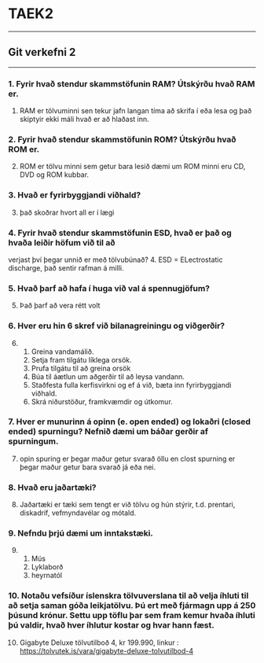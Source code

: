 # TAEK2
___
## Git verkefni 2
___
### 1. Fyrir hvað stendur skammstöfunin RAM? Útskýrðu hvað RAM er.
1. RAM er tölvuminni sen tekur jafn langan tíma að skrifa í eða lesa og það skiptyir ekki máli hvað er að hlaðast inn.
### 2. Fyrir hvað stendur skammstöfunin ROM? Útskýrðu hvað ROM er.
2. ROM er tölvu minni sem getur bara lesið dæmi um ROM minni eru CD, DVD og ROM kubbar.
### 3. Hvað er fyrirbyggjandi viðhald?
3. það skoðrar hvort all er í lægi
### 4. Fyrir hvað stendur skammstöfunin ESD, hvað er það og hvaða leiðir höfum við til að
verjast því þegar unnið er með tölvubúnað?
4. ESD = ELectrostatic discharge, það sentir rafman á milli.
### 5. Hvað þarf að hafa í huga við val á spennugjöfum?
5. Það þarf að vera rétt volt
### 6. Hver eru hin 6 skref við bilanagreiningu og viðgerðir?
6.  1. Greina vandamálið.
    2. Setja fram tilgátu líklega orsök.
    3. Prufa tilgátu til að greina orsök
    4. Búa til áætlun um aðgerðir til að leysa vandann.
    5. Staðfesta fulla kerfisvirkni og ef á við, bæta inn fyrirbyggjandi viðhald.
    6. Skrá niðurstöður, framkvæmdir og útkomur.
### 7. Hver er munurinn á opinn (e. open ended) og lokaðri (closed ended) spurningu? Nefnið dæmi um báðar gerðir af spurningum.
7. opin spuring er þegar maður getur svarað öllu en clost spurning er þegar maður getur bara svarað já eða nei.
### 8. Hvað eru jaðartæki?
8. Jaðartæki er tæki sem tengt er við tölvu og hún stýrir, t.d. prentari, diskadrif, vefmyndavélar og mótald.
### 9. Nefndu þrjú dæmi um inntakstæki.
9. 	1. Mús
   	2. Lyklaborð
	3. heyrnatól
### 10. Notaðu vefsíður íslenskra tölvuverslana til að velja íhluti til að setja saman góða leikjatölvu. Þú ert með fjármagn upp á 250 þúsund krónur. Settu upp töflu þar sem fram kemur hvaða íhluti þú valdir, hvað hver íhlutur kostar og hvar hann fæst.
10. Gigabyte Deluxe tölvutilboð 4, kr 199.990, linkur : https://tolvutek.is/vara/gigabyte-deluxe-tolvutilbod-4
